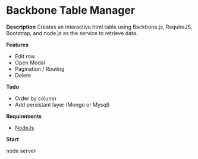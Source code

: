 Backbone Table Manager
==================================

**Description**
Creates an interactive html table using Backbone.js, RequireJS, Bootstrap, and node.js as the service to retrieve data.

**Features**
- Edit row
- Open Modal
- Pagination / Routing
- Delete

**Todo**
- Order by column
- Add persistant layer (Mongo or Mysql)

**Requirements**

* [NodeJs](http://nodejs.org/download/)

**Start**

node server






